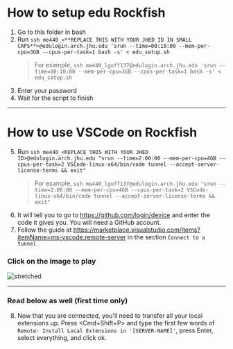 # How to setup edu Rockfish

1. Go to this folder in bash
2. Run `ssh me440_<**REPLACE THIS WITH YOUR JHED ID IN SMALL CAPS**>@edulogin.arch.jhu.edu 'srun --time=00:10:00 --mem-per-cpu=3GB --cpus-per-task=1 bash -s' < edu_setup.sh`
    > For example, `ssh me440_lgoff137@edulogin.arch.jhu.edu 'srun --time=00:10:00 --mem-per-cpu=3GB --cpus-per-task=1 bash -s' < edu_setup.sh`
4. Enter your password
5. Wait for the script to finish

---

# How to use VSCode on Rockfish
5. Run `ssh me440_<REPLACE THIS WITH YOUR JHED ID>@edulogin.arch.jhu.edu "srun --time=2:00:00 --mem-per-cpu=4GB --cpus-per-task=2 VSCode-linux-x64/bin/code tunnel --accept-server-license-terms && exit"`
    > For example, `ssh me440_lgoff137@edulogin.arch.jhu.edu "srun --time=2:00:00 --mem-per-cpu=4GB --cpus-per-task=2 VSCode-linux-x64/bin/code tunnel --accept-server-license-terms && exit"`
7. It will tell you to go to <https://github.com/login/device> and enter the code it gives you. You will need a GitHub account.
8. Follow the guide at <https://marketplace.visualstudio.com/items?itemName=ms-vscode.remote-server> in the section `Connect to a tunnel`

### Click on the image to play

![stretched](https://github.com/gofflab/quant_mol_neuro_2023/assets/34997334/e83b3259-34ab-4a93-81b5-add9a847886c)

---

### Read below as well (first time only)

8. Now that you are connected, you'll need to transfer all your local extensions up. Press <Cmd+Shift+P> and type the first few words of `Remote: Install Local Extensions in '[SERVER-NAME]'`, press Enter, select everything, and click ok.
